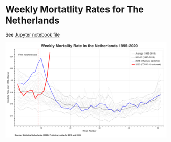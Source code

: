 # Weekly Mortatlity Rates for The Netherlands

See [Jupyter notebook file](weekly-mortality.ipynb)

![plot](plot.png)